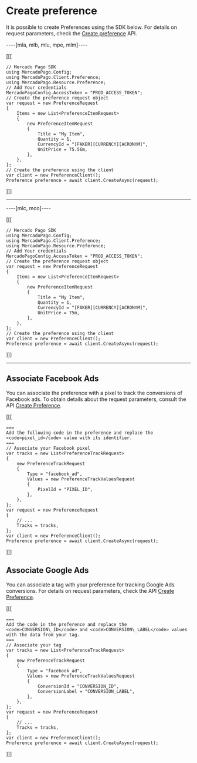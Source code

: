 # Create preference

It is possible to create Preferences using the SDK below. For details on request parameters, check the [Create preference](/developers/en/reference/preferences/_checkout_preferences/post) API.

----[mla, mlb, mlu, mpe, mlm]----

[[[
```dotnet
// Mercado Pago SDK
using MercadoPago.Config;
using MercadoPago.Client.Preference;
using MercadoPago.Resource.Preference;
// Add Your credentials
MercadoPagoConfig.AccessToken = "PROD_ACCESS_TOKEN";
// Create the preference request object
var request = new PreferenceRequest
{
    Items = new List<PreferenceItemRequest>
    {
        new PreferenceItemRequest
        {
            Title = "My Item",
            Quantity = 1,
            CurrencyId = "[FAKER][CURRENCY][ACRONYM]",
            UnitPrice = 75.56m,
        },
    },
};
// Create the preference using the client
var client = new PreferenceClient();
Preference preference = await client.CreateAsync(request);
```
]]]

------------

----[mlc, mco]----

[[[
```dotnet
// Mercado Pago SDK
using MercadoPago.Config;
using MercadoPago.Client.Preference;
using MercadoPago.Resource.Preference;
// Add Your credentials
MercadoPagoConfig.AccessToken = "PROD_ACCESS_TOKEN";
// Create the preference request object
var request = new PreferenceRequest
{
    Items = new List<PreferenceItemRequest>
    {
        new PreferenceItemRequest
        {
            Title = "My Item",
            Quantity = 1,
            CurrencyId = "[FAKER][CURRENCY][ACRONYM]",
            UnitPrice = 75m,
        },
    },
};
// Create the preference using the client
var client = new PreferenceClient();
Preference preference = await client.CreateAsync(request);
```
]]]

------------

## Associate Facebook Ads

You can associate the preference with a pixel to track the conversions of Facebook ads. To obtain details about the request parameters, consult the API [Create Preference](https://www.mercadopago[FAKER][URL][DOMAIN]/developers/en/reference/preferences/_checkout_preferences/post).

[[[
```dotnet
===
Add the following code in the preference and replace the <code>pixel_id</code> value with its identifier.
===
// Associate your Facebook pixel
var tracks = new List<PreferenceTrackRequest>
{
    new PreferenceTrackRequest
    {
        Type = "facebook_ad",
        Values = new PreferenceTrackValuesRequest
        {
            PixelId = "PIXEL_ID",
        },
    },
};
var request = new PreferenceRequest
{
    // ...
    Tracks = tracks,
};
var client = new PreferenceClient();
Preference preference = await client.CreateAsync(request);
```
]]]

## Associate Google Ads

You can associate a tag with your preference for tracking Google Ads conversions. For details on request parameters, check the API [Create Preference](/developers/en/reference/preferences/_checkout_preferences/post).

[[[
```dotnet
===
Add the code in the preference and replace the <code>CONVERSION\_ID</code> and <code>CONVERSION\_LABEL</code> values with the data from your tag.
===
// Associate your tag
var tracks = new List<PreferenceTrackRequest>
{
    new PreferenceTrackRequest
    {
        Type = "facebook_ad",
        Values = new PreferenceTrackValuesRequest
        {
            ConversionId = "CONVERSION_ID",
            ConversionLabel = "CONVERSION_LABEL",
        },
    },
};
var request = new PreferenceRequest
{
    // ...
    Tracks = tracks,
};
var client = new PreferenceClient();
Preference preference = await client.CreateAsync(request);
```
]]]